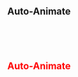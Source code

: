 <section data-autoautomate>
    <h1>Auto-Animate</h1>
</section>

<section data-autoautomate>
  <h1 style="margin-top: 100px; color: red;">Auto-Animate</h1>
</section>